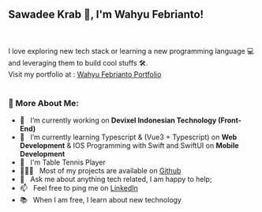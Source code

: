 ## Sawadee Krab 🙏, I'm Wahyu Febrianto! 
<!-- <img src="https://image.flaticon.com/icons/png/512/2151/2151329.png" width="32px"/> -->

<!-- <a href='https://www.linkedin.com/in/wahyufebrianto/'>
  <img align='left' alt="linkedin" src="https://image.flaticon.com/icons/png/512/1409/1409945.png" height='32px'/>
</a>
<a href='https://twitter.com/codingjune'>
  <img align='left' alt="twitter" src="https://image.flaticon.com/icons/png/512/1409/1409937.png" height='32px'/>
</a>
<a href='https://www.instagram.com/lexbrian_/'>
  <img alt="instagram" src="https://image.flaticon.com/icons/png/512/1409/1409946.png" height='32px'/>
</a> -->

<!-- <div>
  ***Icons made by <a href="https://www.freepik.com" title="Freepik">Freepik</a> from <a href="https://www.flaticon.com/" title="Flaticon">www.flaticon.com</a>***
</div> -->
<br>
<br>
I love exploring new tech stack or learning a new programming language 💻 and leveraging them to build cool stuffs 🛠️. 
<br>
Visit my portfolio at : <a href="https://wahyufebrianto.vercel.app/" target="_blank">Wahyu Febrianto Portfolio</a>
<br>

<!-- <img align="right" alt="photo" src="https://wahyufebrianto.vercel.app/_nuxt/img/photo.09824ed.png" height="350px"/> -->

<br>
  
### 🧐 More About Me:

- 🔭 &nbsp; I’m currently working on **Devixel Indonesian Technology (Front-End)**
- 🌱 &nbsp; I’m currently learning Typescript & (Vue3 + Typescript) on **Web Development** & IOS Programming with Swift and SwiftUI on **Mobile Development**
- 🏓 &nbsp; I'm Table Tennis Player 
- 👨🏻‍💻 &nbsp; Most of my projects are available on [Github](https://github.com/wahyufeb?tab=repositories)
- 💬 &nbsp; Ask me about anything tech related, I am happy to help;
- 📫 &nbsp; Feel free to ping me on [LinkedIn](https://www.linkedin.com/in/wahyufebrianto/)
- 📚 &nbsp; When I am free, I learn about new technology

<br>
<br>
<!-- 
### 🔨 Languages and Tools:
  <img align="left" src="https://image.flaticon.com/icons/png/512/1051/1051277.png" alt="html" height="42px"> 
  <img align="left" src="https://image.flaticon.com/icons/png/512/732/732190.png" alt="css" height="42px">
  <img align="left" alt="PHP" height ="42px" src="https://image.flaticon.com/icons/png/512/919/919830.png">
  <img align="left" alt="Lumen PHP" height ="42px" src="https://cdn.freebiesupply.com/logos/thumbs/2x/lumen-1-logo.png">
  <img align="left" alt="JavaScript" height ="42px"  src="https://raw.githubusercontent.com/rahul-jha98/github_readme_icons/main/language_and_tools/square/javascript/javascript.svg"> 
  <img align="left" alt="Typescirpt" height ="42px" src="https://raw.githubusercontent.com/rahul-jha98/github_readme_icons/main/language_and_tools/square/typescript/typescript.svg">
  <img align="left" alt="Node.js" height ="42px" src="https://raw.githubusercontent.com/rahul-jha98/github_readme_icons/main/language_and_tools/square/node/node.svg">
  <img align="left" alt="Vue.js" height ="42px" src="https://vuejs.org/images/logo.svg">
  <img align="left" alt="Nuxt.js" height ="42px" src="https://nuxtjs.org/logos/nuxt.svg">
  <img align="left" alt="MySQL" height ="42px" src="https://1000logos.net/wp-content/uploads/2020/08/MySQL-Logo.png">
  <img align="left" alt="PostgreSQL" height ="42px" src="https://upload.wikimedia.org/wikipedia/commons/thumb/2/29/Postgresql_elephant.svg/1200px-Postgresql_elephant.svg.png">
  <img src="https://raw.githubusercontent.com/rahul-jha98/github_readme_icons/main/language_and_tools/square/git-scm/git-scm.svg" align="left" alt="git" height='42px'/> 
  <img src="https://raw.githubusercontent.com/rahul-jha98/github_readme_icons/main/language_and_tools/square/figma/figma.svg" alt="figma" height='42px'/> 
  
<br>
 -->
 
<!-- ### 📊 Github Stats
<a href="https://github.com/wahyufeb">
  <img src="https://github-readme-stats.vercel.app/api?username=wahyufeb&show_icons=true&theme=radical&include_all_commits=true&count_private=true&show_owner=true" />
</a>

<br>
<br>

<a href="https://github.com/wahyufeb">
  <img src="https://github-readme-stats.vercel.app/api/top-langs/?username=wahyufeb&layout=compact" />
</a>

<br> -->

<!-- Pinned repositories -->
<!-- [![Readme Card](https://github-readme-stats.vercel.app/api/pin/?username=wahyufeb&repo=nuxt3-journey)](https://github.com/wahyufeb/nuxt3-journey) -->
<!-- [![Readme Card](https://github-readme-stats.vercel.app/api/pin/?username=wahyufeb&repo=html5-fighting-game)](https://github.com/wahyufeb/HTML5-fighting-game) -->
<!-- [![Readme Card](https://github-readme-stats.vercel.app/api/pin/?username=wahyufeb&repo=learn-typescript)](https://github.com/wahyufeb/learn-typescript) -->
<!-- [![Readme Card](https://github-readme-stats.vercel.app/api/pin/?username=wahyufeb&repo=vue3-jaksel-translate)](https://github.com/wahyufeb/vue3-jaksel-translate) -->

